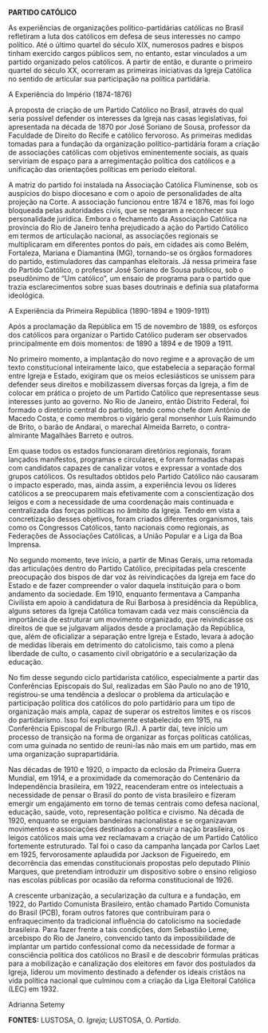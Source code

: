 **PARTIDO CATÓLICO**

As experiências de organizações político-partidárias católicas no Brasil
refletiram a luta dos católicos em defesa de seus interesses no campo
político. Até o último quartel do século XIX, numerosos padres e bispos
tinham exercido cargos públicos sem, no entanto, estar vinculados a um
partido organizado pelos católicos. A partir de então, e durante o
primeiro quartel do século XX, ocorreram as primeiras iniciativas da
Igreja Católica no sentido de articular sua participação na política
partidária.

A Experiência do Império (1874-1876)

A proposta de criação de um Partido Católico no Brasil, através do qual
seria possível defender os interesses da Igreja nas casas legislativas,
foi apresentada na década de 1870 por José Soriano de Sousa, professor
da Faculdade de Direito do Recife e católico fervoroso. As primeiras
medidas tomadas para a fundação da organização político-partidária foram
a criação de associações católicas com objetivos eminentemente sociais,
as quais serviriam de espaço para a arregimentação política dos
católicos e a unificação das orientações políticas em período eleitoral.

A matriz do partido foi instalada na Associação Católica Fluminense, sob
os auspícios do bispo diocesano e com o apoio de personalidades de alta
projeção na Corte. A associação funcionou entre 1874 e 1876, mas foi
logo bloqueada pelas autoridades civis, que se negaram a reconhecer sua
personalidade jurídica. Embora o fechamento da Associação Católica na
província do Rio de Janeiro tenha prejudicado a ação do Partido Católico
em termos de articulação nacional, as associações regionais se
multiplicaram em diferentes pontos do país, em cidades ais como Belém,
Fortaleza, Mariana e Diamantina (MG), tornando-se os órgãos formadores
do partido, estimuladores das campanhas eleitorais. Já nessa primeira
fase do Partido Católico, o professor José Soriano de Sousa publicou,
sob o pseudônimo de “Um católico”, um ensaio de programa para o partido
que trazia esclarecimentos sobre suas bases doutrinais e definia sua
plataforma ideológica.

A Experiência da Primeira República (1890-1894 e 1909-1911)

Após a proclamação da República em 15 de novembro de 1889, os esforços
dos católicos para organizar o Partido Católico puderam ser observados
principalmente em dois momentos: de 1890 a 1894 e de 1909 a 1911.

No primeiro momento, a implantação do novo regime e a aprovação de um
texto constitucional inteiramente laico, que estabelecia a separação
formal entre Igreja e Estado, exigiram que os meios eclesiásticos se
unissem para defender seus direitos e mobilizassem diversas forças da
Igreja, a fim de colocar em prática o projeto de um Partido Católico que
representasse seus interesses junto ao governo. No Rio de Janeiro, então
Distrito Federal, foi formado o diretório central do partido, tendo como
chefe dom Antônio de Macedo Costa, e como membros o vigário geral
monsenhor Luís Raimundo de Brito, o barão de Andaraí, o marechal Almeida
Barreto, o contra-almirante Magalhães Barreto e outros.

Em quase todos os estados funcionaram diretórios regionais, foram
lançados manifestos, programas e circulares, e foram formadas chapas com
candidatos capazes de canalizar votos e expressar a vontade dos grupos
católicos. Os resultados obtidos pelo Partido Católico não causaram o
impacto esperado, mas, ainda assim, a experiência levou os líderes
católicos a se preocuparem mais efetivamente com a conscientização dos
leigos e com a necessidade de uma coordenação mais continuada e
centralizada das forças políticas no âmbito da Igreja. Tendo em vista a
concretização desses objetivos, foram criados diferentes organismos,
tais como os Congressos Católicos, tanto nacionais como regionais, as
Federações de Associações Católicas, a União Popular e a Liga da Boa
Imprensa.

No segundo momento, teve início, a partir de Minas Gerais, uma retomada
das articulações dentro do Partido Católico, precipitadas pela crescente
preocupação dos bispos de dar voz às reivindicações da Igreja em face do
Estado e de fazer compreender o valor daquela instituição para o bom
andamento da sociedade. Em 1910, enquanto fermentava a Campanha
Civilista em apoio à candidatura de Rui Barbosa à presidência da
República, alguns setores da Igreja Católica tomavam cada vez mais
consciência da importância de estruturar um movimento organizado, que
reivindicasse os direitos de que se julgavam alijados desde a
proclamação da República, que, além de oficializar a separação entre
Igreja e Estado, levara à adoção de medidas liberais em detrimento do
catolicismo, tais como a plena liberdade de culto, o casamento civil
obrigatório e a secularização da educação.

No fim desse segundo ciclo partidarista católico, especialmente a partir
das Conferências Episcopais do Sul, realizadas em São Paulo no ano de
1910, registrou-se uma tendência a deslocar o problema da articulação e
participação política dos católicos do polo partidário para um tipo de
organização mais ampla, capaz de superar os estreitos limites e os
riscos do partidarismo. Isso foi explicitamente estabelecido em 1915, na
Conferência Episcopal de Friburgo (RJ). A partir daí, teve início um
processo de transição na forma de organizar as forças políticas
católicas, com uma guinada no sentido de reuni-las não mais em um
partido, mas em uma organização suprapartidária.

Nas décadas de 1910 e 1920, o impacto da eclosão da Primeira Guerra
Mundial, em 1914, e a proximidade da comemoração do Centenário da
Independência brasileira, em 1922, reacenderam entre os intelectuais a
necessidade de pensar o Brasil do ponto de vista brasileiro e fizeram
emergir um engajamento em torno de temas centrais como defesa nacional,
educação, saúde, voto, representação política e civismo. Na década de
1920, enquanto se erguiam bandeiras nacionalistas e se organizavam
movimentos e associações destinados a construir a nação brasileira, os
leigos católicos mais uma vez reclamavam a criação de um Partido
Católico fortemente estruturado. Tal foi o caso da campanha lançada por
Carlos Laet em 1925, fervorosamente aplaudida por Jackson de Figueiredo,
em decorrência das emendas constitucionais propostas pelo deputado
Plínio Marques, que pretendiam introduzir um dispositivo sobre o ensino
religioso nas escolas públicas por ocasião da reforma constitucional de
1926.

A crescente urbanização, a secularização da cultura e a fundação, em
1922, do Partido Comunista Brasileiro, então chamado Partido Comunista
do Brasil (PCB), foram outros fatores que contribuíram para o
enfraquecimento da tradicional influência do catolicismo na sociedade
brasileira. Para fazer frente a tais condições, dom Sebastião Leme,
arcebispo do Rio de Janeiro, convencido tanto da impossibilidade de
implantar um partido confessional como da necessidade de formar a
consciência política dos católicos no Brasil e de descobrir fórmulas
práticas para a mobilização e canalização dos eleitores em favor dos
postulados da Igreja, liderou um movimento destinado a defender os
ideais cristãos na vida política nacional que culminou com a criação da
Liga Eleitoral Católica (LEC) em 1932.

Adrianna Setemy

**FONTES:** LUSTOSA, O. *Igreja*; LUSTOSA, O. *Partido*.
